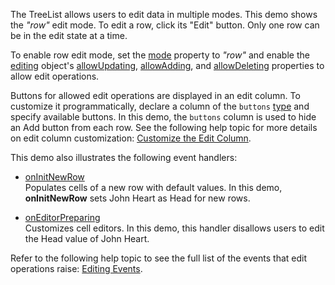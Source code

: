 The TreeList allows users to edit data in multiple modes. This demo shows the *"row"* edit mode. To edit a row, click its "Edit" button. Only one row can be in the edit state at a time.

To enable row edit mode, set the [mode](/Documentation/ApiReference/UI_Components/dxTreeList/Configuration/editing/#mode) property to *"row"* and enable the [editing](/Documentation/ApiReference/UI_Components/dxTreeList/Configuration/editing/#mode) object's [allowUpdating](/Documentation/ApiReference/UI_Components/dxTreeList/Configuration/editing/#allowUpdating), [allowAdding](/Documentation/ApiReference/UI_Components/dxTreeList/Configuration/editing/#allowAdding), and [allowDeleting](/Documentation/ApiReference/UI_Components/dxTreeList/Configuration/editing/#allowDeleting) properties to allow edit operations.

Buttons for allowed edit operations are displayed in an edit column. To customize it programmatically, declare a column of the `buttons` [type](/Documentation/ApiReference/UI_Components/dxTreeList/Configuration/columns/#type) and specify available buttons. In this demo, the `buttons` column is used to hide an Add button from each row. See the following help topic for more details on edit column customization: [Customize the Edit Column](/Documentation/Guide/UI_Components/TreeList/Columns/Column_Types/Command_Columns/#Customize_the_Edit_Column).


This demo also illustrates the following event handlers:

- [onInitNewRow](/Documentation/ApiReference/UI_Components/dxTreeList/Configuration/#onInitNewRow)        
Populates cells of a new row with default values. In this demo, **onInitNewRow** sets John Heart as Head for new rows.

- [onEditorPreparing](/Documentation/ApiReference/UI_Components/dxTreeList/Configuration/#onEditorPreparing)         
Customizes cell editors. In this demo, this handler disallows users to edit the Head value of John Heart.

Refer to the following help topic to see the full list of the events that edit operations raise: [Editing Events](/Documentation/Guide/UI_Components/TreeList/Editing/#Events).
